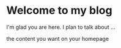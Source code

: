# Welcome to my blog

I'm glad you are here. I plan to talk about ...

the content you want on your homepage
